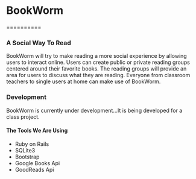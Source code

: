 # BookWorm 
==========

### A Social Way To Read  
BookWorm will try to make reading a more social experience by allowing users to 
interact online. Users can create public or private reading groups centered around
their favorite books. The reading groups will provide an area for users to discuss
what they are reading. Everyone from classroom teachers to single users at home can
make use of BookWorm.  
  
  
### Development  
BookWorm is currently under development...It is being developed for a class project.  

  
  
####   The Tools We Are Using
+ Ruby on Rails
+ SQLite3
+ Bootstrap
+ Google Books Api
+ GoodReads Api  



